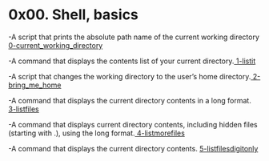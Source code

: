  #                                           **0x00. Shell, basics**

-A script that prints the absolute path name of the current working directory [0-current_working_directory](https://github.com/NatuSam/alx-system_engineering-devops/blob/master/0x00-shell_basics/0-current_working_directory)

-A command that displays the contents list of your current directory.[ 1-listit]( https://github.com/NatuSam/alx-system_engineering-devops/commit/72488e978143081278e7abc3b1b09fae9a3901fa)

-A script that changes the working directory to the user’s home directory.[ 2-bring_me_home]( https://github.com/NatuSam/alx-system_engineering-devops/commit/4b57bbffed9915cf1d2418b504b24063b78e78aa)

-A command that displays the current directory contents in a long format.[ 3-listfiles]( https://github.com/NatuSam/alx-system_engineering-devops/commit/784b104d185d48f954706864ef5166d3660505e2)

-A command that displays current directory contents, including hidden files (starting with .), using the long format.[ 4-listmorefiles]( https://github.com/NatuSam/alx-system_engineering-devops/commit/555748eaa6fbc4232d07af7ffac82007eea25d13)

-A command that displays the current directory contents. [5-listfilesdigitonly]( https://github.com/NatuSam/alx-system_engineering-devops/commit/b633056e9758c052d0b3920b9108c5de277a8ea2)

